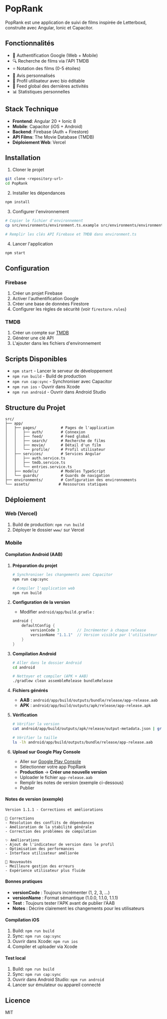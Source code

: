 # PopRank

PopRank est une application de suivi de films inspirée de Letterboxd, construite avec Angular, Ionic et Capacitor.

## Fonctionnalités

- 🔐 Authentification Google (Web + Mobile)
- 🔍 Recherche de films via l'API TMDB
- ⭐ Notation des films (0-5 étoiles)
- 📝 Avis personnalisés
- 👤 Profil utilisateur avec bio éditable
- 📱 Feed global des dernières activités
- 📊 Statistiques personnelles

## Stack Technique

- **Frontend**: Angular 20 + Ionic 8
- **Mobile**: Capacitor (iOS + Android)
- **Backend**: Firebase (Auth + Firestore)
- **API Films**: The Movie Database (TMDB)
- **Déploiement Web**: Vercel

## Installation

1. Cloner le projet
```bash
git clone <repository-url>
cd PopRank
```

2. Installer les dépendances
```bash
npm install
```

3. Configurer l'environnement
```bash
# Copier le fichier d'environnement
cp src/environments/environment.ts.example src/environments/environment.ts

# Remplir les clés API Firebase et TMDB dans environment.ts
```

4. Lancer l'application
```bash
npm start
```

## Configuration

### Firebase
1. Créer un projet Firebase
2. Activer l'authentification Google
3. Créer une base de données Firestore
4. Configurer les règles de sécurité (voir `firestore.rules`)

### TMDB
1. Créer un compte sur [TMDB](https://www.themoviedb.org/)
2. Générer une clé API
3. L'ajouter dans les fichiers d'environnement

## Scripts Disponibles

- `npm start` - Lancer le serveur de développement
- `npm run build` - Build de production
- `npm run cap:sync` - Synchroniser avec Capacitor
- `npm run ios` - Ouvrir dans Xcode
- `npm run android` - Ouvrir dans Android Studio

## Structure du Projet

```
src/
├── app/
│   ├── pages/           # Pages de l'application
│   │   ├── auth/        # Connexion
│   │   ├── feed/        # Feed global
│   │   ├── search/      # Recherche de films
│   │   ├── movie/       # Détail d'un film
│   │   └── profile/     # Profil utilisateur
│   ├── services/        # Services Angular
│   │   ├── auth.service.ts
│   │   ├── tmdb.service.ts
│   │   └── entries.service.ts
│   ├── models/          # Modèles TypeScript
│   └── guards/          # Guards de navigation
├── environments/        # Configuration des environnements
└── assets/             # Ressources statiques
```

## Déploiement

### Web (Vercel)
1. Build de production: `npm run build`
2. Déployer le dossier `www/` sur Vercel

### Mobile

#### Compilation Android (AAB)
1. **Préparation du projet**
   ```bash
   # Synchroniser les changements avec Capacitor
   npm run cap:sync
   
   # Compiler l'application web
   npm run build
   ```

2. **Configuration de la version**
   - Modifier `android/app/build.gradle` :
   ```gradle
   android {
       defaultConfig {
           versionCode 3        // Incrémenter à chaque release
           versionName "1.1.1"  // Version visible par l'utilisateur
       }
   }
   ```

3. **Compilation Android**
   ```bash
   # Aller dans le dossier Android
   cd android
   
   # Nettoyer et compiler (APK + AAB)
   ./gradlew clean assembleRelease bundleRelease
   ```

4. **Fichiers générés**
   - **AAB** : `android/app/build/outputs/bundle/release/app-release.aab`
   - **APK** : `android/app/build/outputs/apk/release/app-release.apk`

5. **Vérification**
   ```bash
   # Vérifier la version
   cat android/app/build/outputs/apk/release/output-metadata.json | grep -E "(versionCode|versionName)"
   
   # Vérifier la taille
   ls -lh android/app/build/outputs/bundle/release/app-release.aab
   ```

6. **Upload sur Google Play Console**
   - Aller sur [Google Play Console](https://play.google.com/console)
   - Sélectionner votre app PopRank
   - **Production** → **Créer une nouvelle version**
   - Uploader le fichier `app-release.aab`
   - Remplir les notes de version (exemple ci-dessous)
   - Publier

#### Notes de version (exemple)
```
Version 1.1.1 - Corrections et améliorations

🔧 Corrections
- Résolution des conflits de dépendances
- Amélioration de la stabilité générale
- Correction des problèmes de compilation

✨ Améliorations
- Ajout de l'indicateur de version dans le profil
- Optimisation des performances
- Interface utilisateur améliorée

📱 Nouveautés
- Meilleure gestion des erreurs
- Expérience utilisateur plus fluide
```

#### Bonnes pratiques
- **versionCode** : Toujours incrémenter (1, 2, 3, ...)
- **versionName** : Format sémantique (1.0.0, 1.1.0, 1.1.1)
- **Test** : Toujours tester l'APK avant de publier l'AAB
- **Notes** : Décrire clairement les changements pour les utilisateurs

#### Compilation iOS
1. Build: `npm run build`
2. Sync: `npm run cap:sync`
3. Ouvrir dans Xcode: `npm run ios`
4. Compiler et uploader via Xcode

#### Test local
1. Build: `npm run build`
2. Sync: `npm run cap:sync`
3. Ouvrir dans Android Studio: `npm run android`
4. Lancer sur émulateur ou appareil connecté

## Licence

MIT
